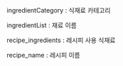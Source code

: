 ingredientCategory : 식재료 카테고리

ingredientList : 재료 이름

recipe_ingredients : 레시피 사용 식재료

recipe_name : 레시피 이름
